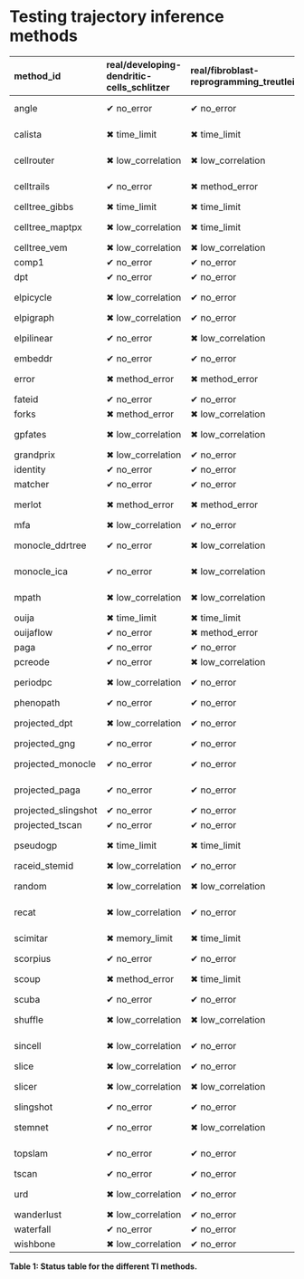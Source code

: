 
# Testing trajectory inference methods

<a name = 'table_methodtestingtable'></a>

| method\_id           | real/developing-dendritic-cells\_schlitzer | real/fibroblast-reprogramming\_treutlein | specific\_example  | toy/bifurcating    | toy/linear         |
| :------------------- | :----------------------------------------- | :--------------------------------------- | :----------------- | :----------------- | :----------------- |
| angle                | ✔ no\_error                                | ✔ no\_error                              | ✔ no\_error        | ✖ low\_correlation | ✔ no\_error        |
| calista              | ✖ time\_limit                              | ✖ time\_limit                            | ✖ low\_correlation | ✖ low\_correlation | ✖ low\_correlation |
| cellrouter           | ✖ low\_correlation                         | ✖ low\_correlation                       | ✔ no\_error        | ✖ low\_correlation | ✖ low\_correlation |
| celltrails           | ✔ no\_error                                | ✖ method\_error                          | ✖ low\_correlation | ✖ method\_error    | ✖ method\_error    |
| celltree\_gibbs      | ✖ time\_limit                              | ✖ time\_limit                            | ✔ no\_error        | ✔ no\_error        | ✔ no\_error        |
| celltree\_maptpx     | ✖ low\_correlation                         | ✖ time\_limit                            | ✖ low\_correlation | ✖ low\_correlation | ✖ low\_correlation |
| celltree\_vem        | ✖ low\_correlation                         | ✖ low\_correlation                       | ✔ no\_error        | ✔ no\_error        | ✔ no\_error        |
| comp1                | ✔ no\_error                                | ✔ no\_error                              | ✔ no\_error        | ✔ no\_error        | ✔ no\_error        |
| dpt                  | ✔ no\_error                                | ✔ no\_error                              | ✔ no\_error        | ✔ no\_error        | ✔ no\_error        |
| elpicycle            | ✖ low\_correlation                         | ✔ no\_error                              | ✔ no\_error        | ✖ low\_correlation | ✔ no\_error        |
| elpigraph            | ✖ low\_correlation                         | ✔ no\_error                              | ✖ low\_correlation | ✔ no\_error        | ✔ no\_error        |
| elpilinear           | ✔ no\_error                                | ✖ low\_correlation                       | ✔ no\_error        | ✖ low\_correlation | ✖ low\_correlation |
| embeddr              | ✔ no\_error                                | ✔ no\_error                              | ✖ low\_correlation | ✔ no\_error        | ✔ no\_error        |
| error                | ✖ method\_error                            | ✖ method\_error                          | ✖ method\_error    | ✖ method\_error    | ✖ method\_error    |
| fateid               | ✔ no\_error                                | ✔ no\_error                              | ✔ no\_error        | ✔ no\_error        | ✔ no\_error        |
| forks                | ✖ method\_error                            | ✖ low\_correlation                       | ✔ no\_error        | ✔ no\_error        | ✔ no\_error        |
| gpfates              | ✖ low\_correlation                         | ✖ low\_correlation                       | ✔ no\_error        | ✔ no\_error        | ✖ low\_correlation |
| grandprix            | ✖ low\_correlation                         | ✔ no\_error                              | ✔ no\_error        | ✔ no\_error        | ✔ no\_error        |
| identity             | ✔ no\_error                                | ✔ no\_error                              | ✔ no\_error        | ✔ no\_error        | ✔ no\_error        |
| matcher              | ✔ no\_error                                | ✔ no\_error                              | ✔ no\_error        | ✔ no\_error        | ✔ no\_error        |
| merlot               | ✖ method\_error                            | ✖ method\_error                          | ✖ low\_correlation | ✖ method\_error    | ✖ method\_error    |
| mfa                  | ✖ low\_correlation                         | ✔ no\_error                              | ✔ no\_error        | ✔ no\_error        | ✔ no\_error        |
| monocle\_ddrtree     | ✔ no\_error                                | ✖ low\_correlation                       | ✔ no\_error        | ✖ method\_error    | ✖ method\_error    |
| monocle\_ica         | ✔ no\_error                                | ✖ low\_correlation                       | ✖ low\_correlation | ✖ method\_error    | ✖ method\_error    |
| mpath                | ✖ low\_correlation                         | ✖ low\_correlation                       | ✖ low\_correlation | ✖ low\_correlation | ✖ low\_correlation |
| ouija                | ✖ time\_limit                              | ✖ time\_limit                            | ✖ low\_correlation | ✔ no\_error        | ✔ no\_error        |
| ouijaflow            | ✔ no\_error                                | ✖ method\_error                          | ✔ no\_error        | ✔ no\_error        | ✔ no\_error        |
| paga                 | ✔ no\_error                                | ✔ no\_error                              | ✔ no\_error        | ✔ no\_error        | ✔ no\_error        |
| pcreode              | ✔ no\_error                                | ✖ low\_correlation                       | ✔ no\_error        | ✔ no\_error        | ✔ no\_error        |
| periodpc             | ✖ low\_correlation                         | ✔ no\_error                              | ✔ no\_error        | ✖ low\_correlation | ✔ no\_error        |
| phenopath            | ✔ no\_error                                | ✔ no\_error                              | ✔ no\_error        | ✔ no\_error        | ✔ no\_error        |
| projected\_dpt       | ✖ low\_correlation                         | ✔ no\_error                              | ✔ no\_error        | ✔ no\_error        | ✖ low\_correlation |
| projected\_gng       | ✔ no\_error                                | ✔ no\_error                              | ✔ no\_error        | ✔ no\_error        | ✔ no\_error        |
| projected\_monocle   | ✔ no\_error                                | ✔ no\_error                              | ✔ no\_error        | ✖ method\_error    | ✖ method\_error    |
| projected\_paga      | ✔ no\_error                                | ✔ no\_error                              | ✔ no\_error        | ✖ low\_correlation | ✖ low\_correlation |
| projected\_slingshot | ✔ no\_error                                | ✔ no\_error                              | ✔ no\_error        | ✔ no\_error        | ✔ no\_error        |
| projected\_tscan     | ✔ no\_error                                | ✔ no\_error                              | ✔ no\_error        | ✔ no\_error        | ✔ no\_error        |
| pseudogp             | ✖ time\_limit                              | ✖ time\_limit                            | ✔ no\_error        | ✔ no\_error        | ✖ low\_correlation |
| raceid\_stemid       | ✖ low\_correlation                         | ✔ no\_error                              | ✖ low\_correlation | ✔ no\_error        | ✔ no\_error        |
| random               | ✖ low\_correlation                         | ✖ low\_correlation                       | ✖ low\_correlation | ✖ low\_correlation | ✖ low\_correlation |
| recat                | ✖ low\_correlation                         | ✔ no\_error                              | ✔ no\_error        | ✖ low\_correlation | ✔ no\_error        |
| scimitar             | ✖ memory\_limit                            | ✖ time\_limit                            | ✔ no\_error        | ✖ low\_correlation | ✔ no\_error        |
| scorpius             | ✔ no\_error                                | ✔ no\_error                              | ✔ no\_error        | ✔ no\_error        | ✔ no\_error        |
| scoup                | ✖ method\_error                            | ✖ time\_limit                            | ✔ no\_error        | ✖ low\_correlation | ✔ no\_error        |
| scuba                | ✔ no\_error                                | ✔ no\_error                              | ✔ no\_error        | ✔ no\_error        | ✔ no\_error        |
| shuffle              | ✖ low\_correlation                         | ✖ low\_correlation                       | ✖ low\_correlation | ✖ low\_correlation | ✖ low\_correlation |
| sincell              | ✖ low\_correlation                         | ✔ no\_error                              | ✔ no\_error        | ✖ low\_correlation | ✔ no\_error        |
| slice                | ✖ low\_correlation                         | ✔ no\_error                              | ✔ no\_error        | ✔ no\_error        | ✔ no\_error        |
| slicer               | ✖ low\_correlation                         | ✖ low\_correlation                       | ✖ low\_correlation | ✖ low\_correlation | ✖ low\_correlation |
| slingshot            | ✔ no\_error                                | ✔ no\_error                              | ✔ no\_error        | ✔ no\_error        | ✔ no\_error        |
| stemnet              | ✔ no\_error                                | ✖ low\_correlation                       | ✔ no\_error        | ✔ no\_error        | ✖ low\_correlation |
| topslam              | ✔ no\_error                                | ✔ no\_error                              | ✔ no\_error        | ✖ low\_correlation | ✔ no\_error        |
| tscan                | ✔ no\_error                                | ✔ no\_error                              | ✔ no\_error        | ✔ no\_error        | ✔ no\_error        |
| urd                  | ✖ low\_correlation                         | ✔ no\_error                              | ✖ low\_correlation | ✖ method\_error    | ✖ method\_error    |
| wanderlust           | ✖ low\_correlation                         | ✔ no\_error                              | ✔ no\_error        | ✔ no\_error        | ✔ no\_error        |
| waterfall            | ✔ no\_error                                | ✔ no\_error                              | ✔ no\_error        | ✔ no\_error        | ✔ no\_error        |
| wishbone             | ✖ low\_correlation                         | ✔ no\_error                              | ✔ no\_error        | ✔ no\_error        | ✔ no\_error        |

**Table 1: Status table for the different TI methods.**
